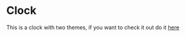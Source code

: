 # Clock
 This is a clock with two themes, if you want to check it out do it [here](https://aognyan.github.io/Clock/)
